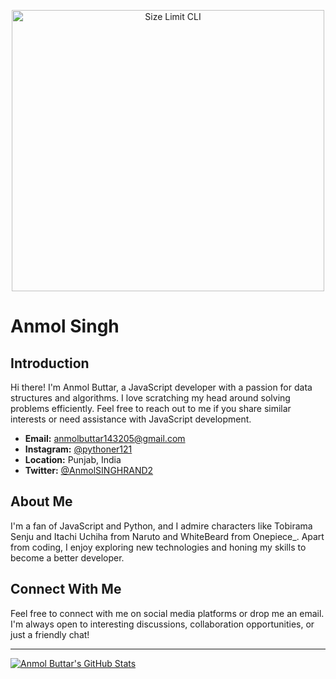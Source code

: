 <p align="center">
  <img src="https://media4.giphy.com/media/LHZyixOnHwDDy/giphy.gif?cid=ecf05e47p1v853bomycn0t8jaw8hfok0z52wmp32lse0tkg9&rid=giphy.gif&ct=g" alt="Size Limit CLI" width="500" height="450">
</p>

# Anmol Singh

## Introduction
Hi there! I'm Anmol Buttar, a JavaScript developer with a passion for data structures and algorithms. I love scratching my head around solving problems efficiently. Feel free to reach out to me if you share similar interests or need assistance with JavaScript development.

- **Email:** anmolbuttar143205@gmail.com
- **Instagram:** [@pythoner121](https://www.instagram.com/pythoner121/)
- **Location:** Punjab, India
- **Twitter:** [@AnmolSINGHRAND2](https://twitter.com/AnmolSINGHRAND2?s=08)

## About Me
I'm a fan of JavaScript and Python, and I admire characters like Tobirama Senju and Itachi Uchiha from Naruto and WhiteBeard from Onepiece_. Apart from coding, I enjoy exploring new technologies and honing my skills to become a better developer.


## Connect With Me
Feel free to connect with me on social media platforms or drop me an email. I'm always open to interesting discussions, collaboration opportunities, or just a friendly chat!

---

[![Anmol Buttar's GitHub Stats](https://github-readme-stats.vercel.app/api?username=anmol1432&count_private=true&show_icons=true&theme=radical)](https://github.com/anmol1432)



